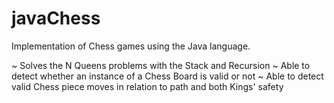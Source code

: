 # javaChess
Implementation of Chess games using the Java language.

~ Solves the N Queens problems with the Stack and Recursion
~ Able to detect whether an instance of a Chess Board is valid or not
~ Able to detect valid Chess piece moves in relation to path and both Kings' safety

